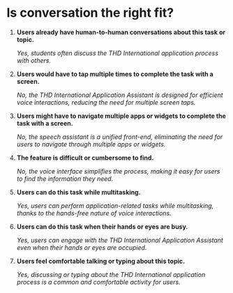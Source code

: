 # Is conversation the right fit?

1. **Users already have human-to-human conversations about this task or topic.**

   *Yes, students often discuss the THD International application process with others.*

2. **Users would have to tap multiple times to complete the task with a screen.**

   *No, the THD International Application Assistant is designed for efficient voice interactions, 
   reducing the need for multiple screen taps.*

3. **Users might have to navigate multiple apps or widgets to complete the task with a screen.**

   *No, the speech assistant is a unified front-end, eliminating the need for users to navigate through 
    multiple apps or widgets.*

4. **The feature is difficult or cumbersome to find.**

   *No, the voice interface simplifies the process, making it easy for users to find the information they 
    need.*

5. **Users can do this task while multitasking.**

   *Yes, users can perform application-related tasks while multitasking, thanks to the hands-free nature 
    of voice interactions.*

6. **Users can do this task when their hands or eyes are busy.**

   *Yes, users can engage with the THD International Application Assistant even when their hands or eyes 
    are occupied.*

7. **Users feel comfortable talking or typing about this topic.**

   *Yes, discussing or typing about the THD International application process is a common and comfortable 
    activity for users.*
